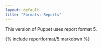 ```yaml
---
layout: default
title: "Formats: Reports"
---
```



This version of Puppet uses report format 5.

{% include reportformat/5.markdown %}

